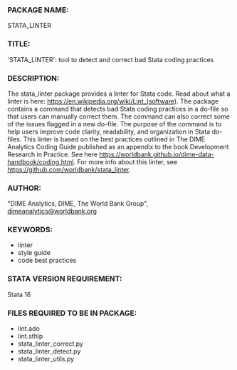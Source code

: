 ### PACKAGE NAME:
STATA_LINTER

### TITLE:
'STATA_LINTER': tool to detect and correct bad Stata coding practices

### DESCRIPTION:
The stata_linter package provides a linter for Stata code.
Read about what a linter is here: https://en.wikipedia.org/wiki/Lint_(software).
The package contains a command that detects bad Stata coding practices in a do-file so that users can manually correct them.
The command can also correct some of the issues flagged in a new do-file.
The purpose of the command is to help users improve code clarity, readability, and organization in Stata do-files.
This linter is based on the best practices outlined in The DIME Analytics Coding Guide published as an appendix to the book Development Research in Practice.
See here https://worldbank.github.io/dime-data-handbook/coding.html. For more info about this linter, see https://github.com/worldbank/stata_linter.

### AUTHOR:
"DIME Analytics, DIME, The World Bank Group", dimeanalytics@worldbank.org

### KEYWORDS:
- linter
- style guide
- code best practices

### STATA VERSION REQUIREMENT:
Stata 16

### FILES REQUIRED TO BE IN PACKAGE:
- lint.ado
- lint.sthlp
- stata_linter_correct.py
- stata_linter_detect.py
- stata_linter_utils.py
